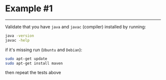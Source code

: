 # Example #1
---

Validate that you have `java` and `javac` (compiler) installed by running:

```bash
java -version
javac -help
```

if it's missing run (`Ubuntu` and `Debian`):

```bash
sudo apt-get update
sudo apt-get install maven
```

then repeat the tests above

